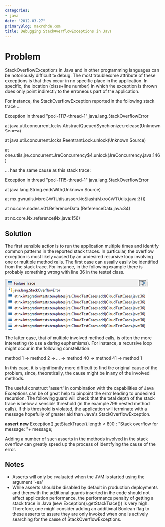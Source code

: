 ```yaml
---
categories:
- java
date: "2012-03-27"
primaryBlog: maxrohde.com
title: Debugging StackOverflowExceptions in Java
---
```


# Problem

StackOverflowExceptions in Java and in other programming languages can be notoriously difficult to debug. The most troublesome attribute of these exceptions is that they occur in no specific place in the application. In specific, the location (class+line number) in which the exception is thrown does only point indirectly to the erroneous part of the application.

For instance, the StackOverflowException reported in the following stack trace …

Exception in thread "pool-1117-thread-1" java.lang.StackOverflowError

at java.util.concurrent.locks.AbstractQueuedSynchronizer.release(Unknown Source)

at java.util.concurrent.locks.ReentrantLock.unlock(Unknown Source)

at one.utils.jre.concurrent.JreConcurrency$4.unlock(JreConcurrency.java:146)

… has the same cause as this stack trace:

Exception in thread "pool-1115-thread-1" java.lang.StackOverflowError

at java.lang.String.endsWith(Unknown Source)

at mx.gwtutils.MxroGWTUtils.assertNoSlash(MxroGWTUtils.java:311)

at nx.core.nodes.v01.ReferenceData.<init>(ReferenceData.java:34)

at nx.core.Nx.reference(Nx.java:156)

## Solution

The first sensible action is to run the application multiple times and identify common patterns in the reported stack traces. In particular, the overflow exception is most likely caused by an undesired recursive loop involving one or multiple method calls. The first case can usually easily be identified from the stack trace. For instance, in the following example there is probably something wrong with line 36 in the tested class.

![](images/032712_0017_debuggingst1.png)

The latter case, that of multiple involved method calls, is often the more interesting (to use a daring euphemisms). For instance, a recursive loop might occur in the following constellation:

method 1 -> method 2 -> … -> method 40 -> method 41 -> method 1

In this case, it is significantly more difficult to find the original cause of the problem, since, theoretically, the cause might be in any of the involved methods.

The useful construct 'assert' in combination with the capabilities of Java Exceptions can be of great help to pinpoint the error leading to undesired recursion. The following guard will check that the total depth of the stack trace is below a sensible threshold (in the example 799 nested method calls). If this threshold is violated, the application will terminate with a message hopefully of greater aid than Java's StackOverflowException.

**assert** **new** Exception().getStackTrace().length < 800 : "Stack overflow for message: "\+ message;

Adding a number of such asserts in the methods involved in the stack overflow can greatly speed up the process of identifying the cause of the error.

## Notes

- Asserts will only be evaluated when the JVM is started using the argument '-ea'
- While asserts should be disabled by default in production deployments and therewith the additional guards inserted in the code should not affect application performance, the performance penalty of getting a stack trace in Java (new Exception().getStackTrace()) is very high. Therefore, one might consider adding an additional Boolean flag to these asserts to assure they are only invoked when one is actively searching for the cause of StackOverflowExceptions.